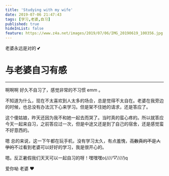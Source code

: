 ```yaml
---
title: 'Studying with my wife'
date: 2019-07-06 21:47:43
tags: [学习,老婆,自习]
published: true
hideInList: false
feature: https://www.z4a.net/images/2019/07/06/IMG_20190619_100356.jpg
---
```

老婆永远是对的 💕

<!-- more -->

# 与老婆自习有感

------

啊啊啊 好久不自习了，感觉非常的不习惯 emm 。

不知道为什么，现在不太喜欢到人太多的场合，总是觉得不太自在。老婆在我旁边的时候，也总没有办法沉下心来学习。但是架不住她的请求，还是答应了。

这个傻姑娘，昨天还因为我不和她一起去而哭了。当时真的蛮心疼的。所以就答应今天一起来自习，之前答应过一次，但是中途又还是到了自己的宿舍，还是感觉蛮不好意西的。

嗯 总的来说，这一下午都在玩手机，没有学习太久，有点羞愧，~~高数真的不是人学的~~不过看到老婆可以好好的学习，我是很开心的。

嗯。反正暑假我们天天可以一起自习的呀！嘿嘿嘿o(*////▽////*)q

爱你呦 老婆 ❤️